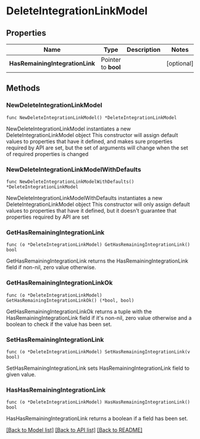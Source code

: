 # DeleteIntegrationLinkModel

## Properties

Name | Type | Description | Notes
------------ | ------------- | ------------- | -------------
**HasRemainingIntegrationLink** | Pointer to **bool** |  | [optional] 

## Methods

### NewDeleteIntegrationLinkModel

`func NewDeleteIntegrationLinkModel() *DeleteIntegrationLinkModel`

NewDeleteIntegrationLinkModel instantiates a new DeleteIntegrationLinkModel object
This constructor will assign default values to properties that have it defined,
and makes sure properties required by API are set, but the set of arguments
will change when the set of required properties is changed

### NewDeleteIntegrationLinkModelWithDefaults

`func NewDeleteIntegrationLinkModelWithDefaults() *DeleteIntegrationLinkModel`

NewDeleteIntegrationLinkModelWithDefaults instantiates a new DeleteIntegrationLinkModel object
This constructor will only assign default values to properties that have it defined,
but it doesn't guarantee that properties required by API are set

### GetHasRemainingIntegrationLink

`func (o *DeleteIntegrationLinkModel) GetHasRemainingIntegrationLink() bool`

GetHasRemainingIntegrationLink returns the HasRemainingIntegrationLink field if non-nil, zero value otherwise.

### GetHasRemainingIntegrationLinkOk

`func (o *DeleteIntegrationLinkModel) GetHasRemainingIntegrationLinkOk() (*bool, bool)`

GetHasRemainingIntegrationLinkOk returns a tuple with the HasRemainingIntegrationLink field if it's non-nil, zero value otherwise
and a boolean to check if the value has been set.

### SetHasRemainingIntegrationLink

`func (o *DeleteIntegrationLinkModel) SetHasRemainingIntegrationLink(v bool)`

SetHasRemainingIntegrationLink sets HasRemainingIntegrationLink field to given value.

### HasHasRemainingIntegrationLink

`func (o *DeleteIntegrationLinkModel) HasHasRemainingIntegrationLink() bool`

HasHasRemainingIntegrationLink returns a boolean if a field has been set.


[[Back to Model list]](../README.md#documentation-for-models) [[Back to API list]](../README.md#documentation-for-api-endpoints) [[Back to README]](../README.md)


